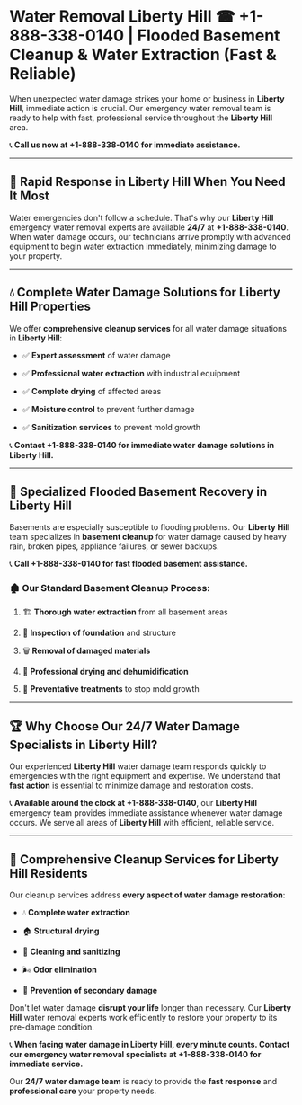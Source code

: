 # Water Removal Liberty Hill ☎ +1-888-338-0140 | Flooded Basement Cleanup & Water Extraction (Fast & Reliable)

When unexpected water damage strikes your home or business in **Liberty Hill**, immediate action is crucial. Our emergency water removal team is ready to help with fast, professional service throughout the **Liberty Hill** area. 

📞 **Call us now at +1-888-338-0140 for immediate assistance.**
---
## 🚀 Rapid Response in Liberty Hill When You Need It Most
Water emergencies don't follow a schedule. That's why our **Liberty Hill** emergency water removal experts are available **24/7** at **+1-888-338-0140**. When water damage occurs, our technicians arrive promptly with advanced equipment to begin water extraction immediately, minimizing damage to your property.
---
## 💧 Complete Water Damage Solutions for Liberty Hill Properties
We offer **comprehensive cleanup services** for all water damage situations in **Liberty Hill**:
- ✅ **Expert assessment** of water damage  
- ✅ **Professional water extraction** with industrial equipment  
- ✅ **Complete drying** of affected areas  
- ✅ **Moisture control** to prevent further damage  
- ✅ **Sanitization services** to prevent mold growth  
📞 **Contact +1-888-338-0140 for immediate water damage solutions in Liberty Hill.**
---
## 🌊 Specialized Flooded Basement Recovery in Liberty Hill
Basements are especially susceptible to flooding problems. Our **Liberty Hill** team specializes in **basement cleanup** for water damage caused by heavy rain, broken pipes, appliance failures, or sewer backups. 
📞 **Call +1-888-338-0140 for fast flooded basement assistance.**
### 🏚️ Our Standard Basement Cleanup Process:
1. 🏗️ **Thorough water extraction** from all basement areas  
2. 🔎 **Inspection of foundation** and structure  
3. 🗑️ **Removal of damaged materials**  
4. 💨 **Professional drying and dehumidification**  
5. 🚫 **Preventative treatments** to stop mold growth  
---
## 🏆 Why Choose Our 24/7 Water Damage Specialists in Liberty Hill?
Our experienced **Liberty Hill** water damage team responds quickly to emergencies with the right equipment and expertise. We understand that **fast action** is essential to minimize damage and restoration costs.
📞 **Available around the clock at +1-888-338-0140**, our **Liberty Hill** emergency team provides immediate assistance whenever water damage occurs. We serve all areas of **Liberty Hill** with efficient, reliable service.
---
## 🧹 Comprehensive Cleanup Services for Liberty Hill Residents
Our cleanup services address **every aspect of water damage restoration**:
- 💧 **Complete water extraction**  
- 🏠 **Structural drying**  
- 🧼 **Cleaning and sanitizing**  
- 🌬️ **Odor elimination**  
- 🚫 **Prevention of secondary damage**  
Don't let water damage **disrupt your life** longer than necessary. Our **Liberty Hill** water removal experts work efficiently to restore your property to its pre-damage condition.
📞 **When facing water damage in Liberty Hill, every minute counts. Contact our emergency water removal specialists at +1-888-338-0140 for immediate service.**
Our **24/7 water damage team** is ready to provide the **fast response** and **professional care** your property needs.
